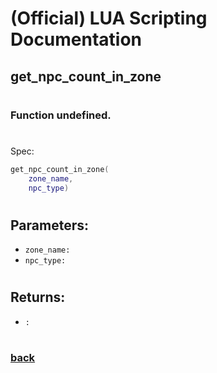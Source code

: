 
# (Official) LUA Scripting Documentation

## get_npc_count_in_zone
#
### Function undefined.
#
Spec:
```lua
get_npc_count_in_zone(
	zone_name,
	npc_type)
```
#
## Parameters:
- `zone_name:` 
- `npc_type:` 
#
## Returns:
- `:` 
#
### [back](../other)
